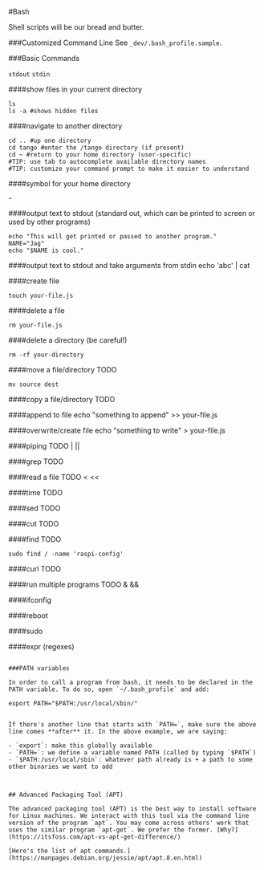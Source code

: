 #Bash

Shell scripts will be our bread and butter.



###Customized Command Line
See `_dev/.bash_profile.sample`.

###Basic Commands

`stdout`
`stdin`

####show files in your current directory
```
ls
ls -a #shows hidden files
```

####navigate to another directory
```
cd .. #up one directory
cd tango #enter the /tango directory (if present)
cd ~ #return to your home directory (user-specific)
#TIP: use tab to autocomplete available directory names
#TIP: customize your command prompt to make it easier to understand
```

####symbol for your home directory
```
~
```

####output text to stdout (standard out, which can be printed to screen or used by other programs)
```
echo "This will get printed or passed to another program."
NAME="Jag"
echo "$NAME is cool."
```

####output text to stdout and take arguments from stdin
echo 'abc' | cat


####create file
```
touch your-file.js
```

####delete a file
```
rm your-file.js
```

####delete a directory (be careful!)
```
rm -rf your-directory
```

####move a file/directory TODO
```
mv source dest
```

####copy a file/directory TODO

####append to file
echo "something to append" >> your-file.js

####overwrite/create file
echo "something to write" > your-file.js

####piping TODO | ||

####grep TODO

####read a file TODO < <<

####time TODO

####sed TODO

####cut TODO

####find TODO
```
sudo find / -name 'raspi-config'
```

####curl TODO

####run multiple programs TODO & &&

####ifconfig

####reboot

####sudo

####expr (regexes)

```

###PATH variables

In order to call a program from bash, it needs to be declared in the PATH variable. To do so, open `~/.bash_profile` and add:

```
    export PATH="$PATH:/usr/local/sbin/"
```

If there's another line that starts with `PATH=`, make sure the above line comes **after** it. In the above example, we are saying:

- `export`: make this globally available
- `PATH=`: we define a variable named PATH (called by typing `$PATH`)
- `$PATH:/usr/local/sbin`: whatever path already is + a path to some other binaries we want to add



## Advanced Packaging Tool (APT)

The advanced packaging tool (APT) is the best way to install software for Linux machines. We interact with this tool via the command line version of the program `apt`. You may come across others' work that uses the similar program `apt-get`. We prefer the former. [Why?](https://itsfoss.com/apt-vs-apt-get-difference/)

[Here's the list of apt commands.](https://manpages.debian.org/jessie/apt/apt.8.en.html)

